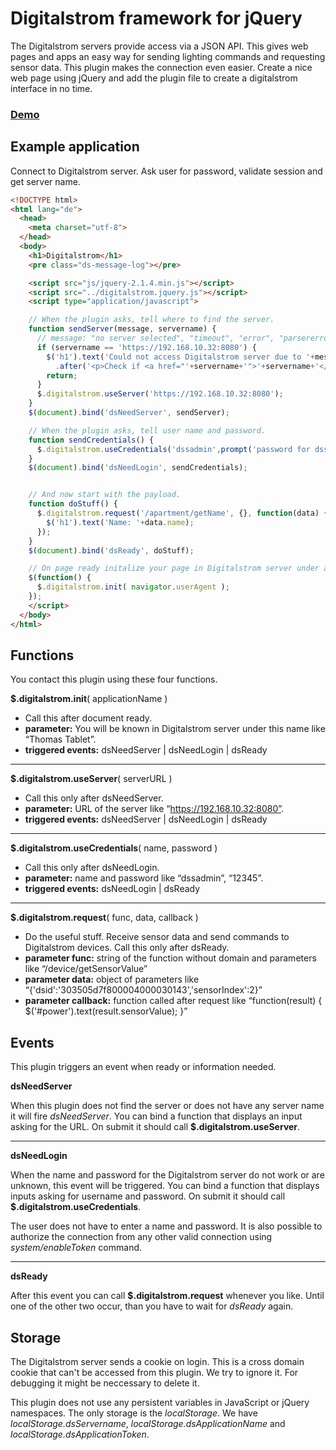 # Digitalstrom framework for jQuery

The Digitalstrom servers provide access via a JSON API. This gives web pages and apps an easy way for sending lighting commands and requesting sensor data. This plugin makes the connection even easier. Create a nice web page using jQuery and add the plugin file to create a digitalstrom interface in no time.

### [Demo](http://netaction.github.io/digitalstrom-jquery-framework/examples/bootstrap.html)

## Example application

Connect to Digitalstrom server. Ask user for password, validate session and get server name.

```html
<!DOCTYPE html>
<html lang="de">
  <head>
    <meta charset="utf-8">
  </head>
  <body>
    <h1>Digitalstrom</h1>
    <pre class="ds-message-log"></pre>

    <script src="js/jquery-2.1.4.min.js"></script>
    <script src="../digitalstrom.jquery.js"></script>
    <script type="application/javascript">

    // When the plugin asks, tell where to find the server.
    function sendServer(message, servername) {
      // message: "no server selected", "timeout", "error", "parsererror"
      if (servername == 'https://192.168.10.32:8080') {
        $('h1').text('Could not access Digitalstrom server due to '+message+'.')
          .after('<p>Check if <a href="'+servername+'">'+servername+'</a> is available.</p>');
        return;
      }
      $.digitalstrom.useServer('https://192.168.10.32:8080');
    }
    $(document).bind('dsNeedServer', sendServer);

    // When the plugin asks, tell user name and password.
    function sendCredentials() {
      $.digitalstrom.useCredentials('dssadmin',prompt('password for dssadmin'));
    }
    $(document).bind('dsNeedLogin', sendCredentials);


    // And now start with the payload.
    function doStuff() {
      $.digitalstrom.request('/apartment/getName', {}, function(data) {
        $('h1').text('Name: '+data.name);
      });
    }
    $(document).bind('dsReady', doStuff);

    // On page ready initalize your page in Digitalstrom server under a name of your choice
    $(function() {
      $.digitalstrom.init( navigator.userAgent );
    });
    </script>
  </body>
</html>
```


## Functions

You contact this plugin using these four functions.

**$.digitalstrom.init**( applicationName )

* Call this after document ready.
* **parameter:** You will be known in Digitalstrom server under this name like “Thomas Tablet”.
* **triggered events:** dsNeedServer | dsNeedLogin | dsReady

---

**$.digitalstrom.useServer**( serverURL )

* Call this only after dsNeedServer.
* **parameter:** URL of the server like “https://192.168.10.32:8080”.
* **triggered events:** dsNeedServer | dsNeedLogin | dsReady

---

**$.digitalstrom.useCredentials**( name, password )

* Call this only after dsNeedLogin.
* **parameter:** name and password like “dssadmin”, “12345”.
* **triggered events:** dsNeedLogin | dsReady

---

**$.digitalstrom.request**( func, data, callback )

* Do the useful stuff. Receive sensor data and send commands to Digitalstrom devices. Call this only after dsReady.
* **parameter func:** string of the function without domain and parameters like “/device/getSensorValue”
* **parameter data:** object of parameters like “{'dsid':'303505d7f800004000030143','sensorIndex':2}”
* **parameter callback:** function called after request like “function(result) { $('#power').text(result.sensorValue); }”


## Events

This plugin triggers an event when ready or information needed.

**dsNeedServer**

When this plugin does not find the server or does not have any server name it will fire *dsNeedServer*. You can bind a function that displays an input asking for the URL. On submit it should call **$.digitalstrom.useServer**.

---

**dsNeedLogin**

When the name and password for the Digitalstrom server do not work or are unknown, this event will be triggered. You can bind a function that displays inputs asking for username and password. On submit it should call **$.digitalstrom.useCredentials**.

The user does not have to enter a name and password. It is also possible to authorize the connection from any other valid connection using *system/enableToken* command.

---

**dsReady**

After this event you can call **$.digitalstrom.request** whenever you like. Until one of the other two occur, than you have to wait for *dsReady* again.


## Storage

The Digitalstrom server sends a cookie on login. This is a cross domain cookie that can't be accessed from this plugin. We try to ignore it. For debugging it might be neccessary to delete it.

This plugin does not use any persistent variables in JavaScript or jQuery namespaces. The only storage is the *localStorage*. We have *localStorage.dsServername*, *localStorage.dsApplicationName* and *localStorage.dsApplicationToken*.
